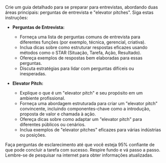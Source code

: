  
Crie um guia detalhado para se preparar para entrevistas, abordando duas áreas principais: perguntas de entrevista e "elevator pitches". Siga estas instruções:

- **Perguntas de Entrevista:**
  - Forneça uma lista de perguntas comuns de entrevista para diferentes funções (por exemplo, técnica, gerencial, criativa).
  - Inclua dicas sobre como estruturar respostas eficazes usando métodos como o STAR (Situação, Tarefa, Ação, Resultado).
  - Ofereça exemplos de respostas bem elaboradas para essas perguntas.
  - Discuta estratégias para lidar com perguntas difíceis ou inesperadas.

- **Elevator Pitch:**
  - Explique o que é um "elevator pitch" e seu propósito em um ambiente profissional.
  - Forneça uma abordagem estruturada para criar um "elevator pitch" convincente, incluindo componentes-chave como a introdução, proposta de valor e chamada à ação.
  - Ofereça dicas sobre como adaptar um "elevator pitch" para diferentes públicos ou cenários.
  - Inclua exemplos de "elevator pitches" eficazes para várias indústrias ou posições.

Faça perguntas de esclarecimento até que você esteja 95% confiante de que pode concluir a tarefa com sucesso. Respire fundo e vá passo a passo. Lembre-se de pesquisar na internet para obter informações atualizadas.
```